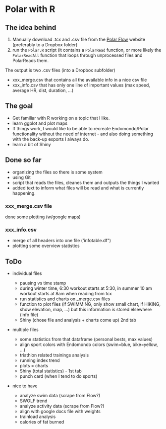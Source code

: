 # Polar with R

## The idea behind
1. Manually download .tcx and .csv file from the [Polar Flow](wwww.flow.polar.com) website (preferably to a Dropbox folder)
2. run the `Polar.R` script (it contains a `PolarRead` function, or more likely the `PolarReadAll` function that loops through unprocessed files and PolarReads them.

The output is two .csv files (into a Dropbox subfolder)

- xxx_merge.csv that contains all the available info in a nice csv file
- xxx_info.csv that has only one line of important values (max speed, average HR, dist, duration, ...)






## The goal
- Get familiar with R working on a topic that I like.
- learn ggplot and plot maps
- If things work, I would like to be able to recreate Endomondo/Polar functionality without the need of internet - and also doing something with the back-up exports I always do.
- learn a bit of Shiny




## Done so far

- organizing the files so there is some system
- using Git
- script that reads the files, cleanes them and outputs the things I wanted
- added text to inform what files will be read and what is currently happening.



### xxx_merge.csv file
done some plotting (w/google maps)

### xxx_info.csv
- merge of all headers into one file ('infotable.df")
- plotting some overview statistics






## ToDo

- individual files
  - pausing vs time stamp
  - during winter time, 6:30 workout starts at 5:30, in summer 10 am workout starts at 8am when reading from tcx
  - run statistics and charts on _merge.csv files
  - function to plot files (if SWIMMING, only show small chart, if HIKING, show elevation, map, ...) but this information is stored elsewhere (info file)
  - Shiny (chose file and analysis + charts come up) 2nd tab

- multiple files
  - some statistics from that dataframe (personal bests, max values)
  - align sport colors with Endomondo colors (swim=blue, bike=yellow, ...)
  - triathlon related trainings analysis
  - running index trend
  - plots = charts
  - Shiny (total statistics) - 1st tab
  - punch card (when I tend to do sports)

- nice to have
	- analyze swim data (scrape from Flow?)
	- SWOLF trend
	- analyze activity data (scrape from Flow?)
	- align with google docs file with weights
	- trainload analysis
	- calories of fat burned
	